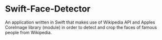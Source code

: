 # Swift-Face-Detector

An application written in Swift that makes use of Wikipedia API and Apples CoreImage library (module)
in order to detect and crop the faces of famous people from Wikipedia.
